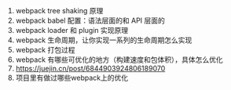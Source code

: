 1. webpack tree shaking 原理
2. webpack babel 配置：语法层面的和 API 层面的
3. webpack loader 和 plugin 实现原理
4. webpack 生命周期，让你实现一系列的生命周期怎么实现
5. webpack 打包过程
6. webpack 有哪些可优化的地方（构建速度和包体积），具体怎么优化
7. https://juejin.cn/post/6844903924806189070
8. 项目里有做过哪些webpack上的优化